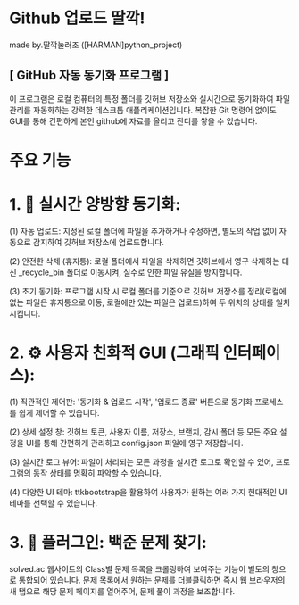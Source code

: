 # Github 업로드 딸깍!
made by.딸깍눌러조 ([HARMAN]python_project)

## [ GitHub 자동 동기화 프로그램 ]
 이 프로그램은 로컬 컴퓨터의 특정 폴더를 깃허브 저장소와 실시간으로 동기화하여 파일 관리를 자동화하는 강력한 데스크톱 애플리케이션입니다.
 복잡한 Git 명령어 없이도 GUI를 통해 간편하게 본인 github에 자료를 올리고 잔디를 쌓을 수 있습니다. 

# 주요 기능
# 1. 🔄 실시간 양방향 동기화:

(1) 자동 업로드: 
지정된 로컬 폴더에 파일을 추가하거나 수정하면, 별도의 작업 없이 자동으로 감지하여 깃허브 저장소에 업로드합니다.

(2) 안전한 삭제 (휴지통): 
로컬 폴더에서 파일을 삭제하면 깃허브에서 영구 삭제하는 대신 _recycle_bin 폴더로 이동시켜, 실수로 인한 파일 유실을 방지합니다.

(3) 초기 동기화: 
프로그램 시작 시 로컬 폴더를 기준으로 깃허브 저장소를 정리(로컬에 없는 파일은 휴지통으로 이동, 로컬에만 있는 파일은 업로드)하여 두 위치의 상태를 일치시킵니다.

# 2. ⚙️ 사용자 친화적 GUI (그래픽 인터페이스):

(1) 직관적인 제어판:
'동기화 & 업로드 시작', '업로드 종료' 버튼으로 동기화 프로세스를 쉽게 제어할 수 있습니다.

(2) 상세 설정 창: 
깃허브 토큰, 사용자 이름, 저장소, 브랜치, 감시 폴더 등 모든 주요 설정을 UI를 통해 간편하게 관리하고 config.json 파일에 영구 저장합니다.

(3) 실시간 로그 뷰어:
파일이 처리되는 모든 과정을 실시간 로그로 확인할 수 있어, 프로그램의 동작 상태를 명확히 파악할 수 있습니다.

(4) 다양한 UI 테마: 
ttkbootstrap을 활용하여 사용자가 원하는 여러 가지 현대적인 UI 테마를 선택할 수 있습니다.

# 3. 🧩 플러그인: 백준 문제 찾기:

solved.ac 웹사이트의 Class별 문제 목록을 크롤링하여 보여주는 기능이 별도의 창으로 통합되어 있습니다.
문제 목록에서 원하는 문제를 더블클릭하면 즉시 웹 브라우저의 새 탭으로 해당 문제 페이지를 열어주어, 문제 풀이 과정을 보조합니다.

